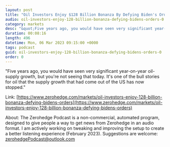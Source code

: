 ```yaml
---
layout: post
title: "Oil Investors Enjoy $128 Billion Bonanza By Defying Biden's Orders"
audio: oil-investors-enjoy-128-billion-bonanza-defying-bidens-orders-0
category: markets
desc: "&quot;Five years ago, you would have seen very significant year-on-year oil-supply growth, but you're not seeing that today. It's one of the bull stories for oil  that the supply growth that had come out of the US has now stopped.&quot;"
duration: 00:08:16
length: 496
datetime: Mon, 06 Mar 2023 09:15:00 +0000
tags: podcast
guid: oil-investors-enjoy-128-billion-bonanza-defying-bidens-orders-0
order: 0
---
```

&quot;Five years ago, you would have seen very significant year-on-year oil-supply growth, but you're not seeing that today. It's one of the bull stories for oil  that the supply growth that had come out of the US has now stopped.&quot;

Link: [https://www.zerohedge.com/markets/oil-investors-enjoy-128-billion-bonanza-defying-bidens-orders](https://www.zerohedge.com/markets/oil-investors-enjoy-128-billion-bonanza-defying-bidens-orders)

About: The Zerohedge Podcast is a non-commercial, automated program, designed to give people a way to get news from Zerohedge in an audio format.  I am actively working on tweaking and improving the setup to create a better listening experience (February 2023).  Suggestions are welcome: [zerohedgePodcast@outlook.com](mailto:zerohedgePodcast@outlook.com)